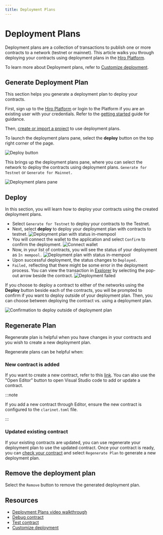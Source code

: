 ```yaml
---
title: Deployment Plans
---
```


# Deployment Plans

Deployment plans are a collection of transactions to publish one or more contracts to a network (testnet or mainnet).
This article walks you through deploying your contracts using deployment plans in the [Hiro Platform](https://platform.hiro.so/).

To learn more about Deployment plans, refer to [Customize deployment](https://docs.hiro.so/clarinet/how-to-guides/how-to-use-deployment-plans#deployment-plans).

## Generate Deployment Plan

This section helps you generate a deployment plan to deploy your contracts.

First, sign up to the [Hiro Platform](https://platform.hiro.so/) or login to the Platform if you are an existing user with your credentials. Refer to the [getting started](https://docs.hiro.so/platform/getting-started#sign-up-as-a-new-user) guide for guidance.

Then, [create or import a project](https://docs.hiro.so/platform/getting-started#create-or-import-project) to use deployment plans.

To launch the deployment plans pane, select the **deploy** button on the top right corner of the page.

![Deploy button](images/deployment-plans-deploy-button.jpeg)

This brings up the deployment plans pane, where you can select the network to deploy the contracts using deployment plans. `Generate for Testnet` or `Generate for Mainnet.`

![Deployment plans pane](images/generate-deployment-plans.jpeg)

## Deploy

In this section, you will learn how to deploy your contracts using the created deployment plans.

- Select `Generate for Testnet` to deploy your contracts to the Testnet.
- Next, select **deploy** to deploy your deployment plan with contracts to testnet.
![Deployment plan with status in-mempool](images/deployment-plan-in-mempool.jpeg)
- You will connect the wallet to the application and select `Confirm` to confirm the deployment.
![Connect wallet](images/connect-wallet.jpeg)
- Now, in your list of contracts, you will see the status of your deployment as `In mempool.`
![Deployment plan with status in-mempool](images/deployment-plan-in-mempool.jpeg)
- Upon successful deployment, the status changes to `Deployed.`
-  `Failed,` reflecting that there might be some error in the deployment process. You can view the transaction in [Explorer](https://explorer.hiro.so/) by selecting the pop-out arrow beside the contract.
![Deployment failed](images/deployment-plans-failed.jpeg)

If you choose to deploy a contract to either of the networks using the **Deploy** button beside each of the contracts, you will be prompted to confirm if you want to deploy outside of your deployment plan. Then, you can choose between deploying the contract vs. using a deployment plan.

![Confirmation to deploy outside of deployment plan](images/confirmation-to-delpoy-outside-of-deployment-plan.jpeg)

## Regenerate Plan

Regenerate plan is helpful when you have changes in your contracts and you wish to create a new deployment plan.

Regenerate plans can be helpful when:

### New contract is added

If you want to create a new contract, refer to this [link](https://docs.hiro.so/clarinet/how-to-guides/how-to-add-contract). You can also use the "Open Editor" button to open Visual Studio code to add or update a contract.

:::note

If you add a new contract through Editor, ensure the new contract is configured to the `clarinet.toml` file.

:::

### Updated existing contract

If your existing contracts are updated, you can use regenerate your deployment plan to use the updated contract.
Once your contract is ready, you can [check your contract](https://docs.hiro.so/clarinet/how-to-guides/how-to-check-contract) and select `Regenerate Plan` to generate a new deployment plan.

## Remove the deployment plan

Select the `Remove` button to remove the generated deployment plan.

## Resources

- [Deployment Plans video walkthrough](https://www.youtube.com/watch?v=YcIg5VCO98s)
- [Debug contract](https://docs.hiro.so/clarinet/how-to-guides/how-to-debug-contract)
- [Test contract](https://docs.hiro.so/clarinet/how-to-guides/how-to-test-contract)
- [Customize deployment](https://docs.hiro.so/clarinet/how-to-guides/how-to-use-deployment-plans)
